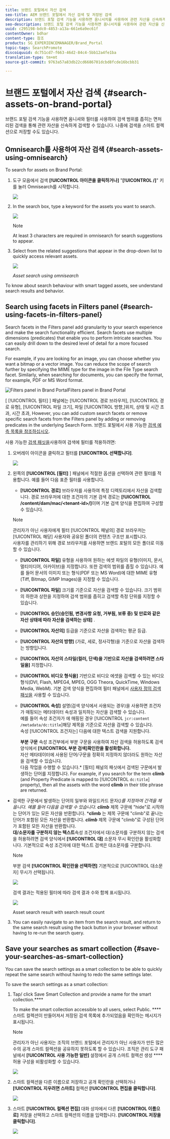```yaml
---
title: 브랜드 포털에서 자산 검색
seo-title: AEM 브랜드 포털에서 자산 검색 및 저장된 검색
description: 브랜드 포털 검색 기능을 사용하면 옴니서치를 사용하여 관련 자산을 신속하게 검색할 수 있으며 검색 필터를 통해 검색 범위를 좁힐 수 있습니다. 나중에 스마트 컬렉션으로 검색을 저장할 수 있습니다.
seo-description: 브랜드 포털 검색 기능을 사용하면 옴니서치를 사용하여 관련 자산을 신속하게 검색할 수 있으며 검색 필터를 통해 검색 범위를 좁힐 수 있습니다. 나중에 스마트 컬렉션으로 검색을 저장할 수 있습니다.
uuid: c295198-bdc0-4853-a13a-661e6a9ec61f
contentOwner: bdhar
content-type: 참조
products: SG_EXPERIENCEMANAGER/Brand_Portal
topic-tags: SearchPromote
discoiquuid: dc751cd7-f663-46d2-84c4-5bb12a4fe1ba
translation-type: tm+mt
source-git-commit: 9763a57a83db22cd6686701dcbd8fcde16bcbb31

---
```



# 브랜드 포털에서 자산 검색 {#search-assets-on-brand-portal}

브랜드 포털 검색 기능을 사용하면 옴니셔와 필터를 사용하여 검색 범위를 좁히는 면처리된 검색을 통해 관련 자산을 신속하게 검색할 수 있습니다. 나중에 검색을 스마트 컬렉션으로 저장할 수도 있습니다.

## Omnisearch를 사용하여 자산 검색 {#search-assets-using-omnisearch}

To search for assets on Brand Portal:

1. 도구 모음에서 검색 **[!UICONTROL 아이콘을 클릭하거나]** "**[!UICONTROL /]**" 키를 눌러 Omnisearch를 시작합니다.

   ![](assets/omnisearchicon-1.png)

1. In the search box, type a keyword for the assets you want to search.

   ![](assets/omnisearch.png)

   >[!NOTE]
   >
   >At least 3 characters are required in omnisearch for search suggestions to appear.

1. Select from the related suggestions that appear in the drop-down list to quickly access relevant assets.

   ![](assets/assets-search-result.png)

   *Asset search using omnisearch*

To know about search behaviour with smart tagged assets, see understand search results and behavior.[](https://helpx.adobe.com/experience-manager/6-5/assets/using/search-assets.html)

## Search using facets in Filters panel {#search-using-facets-in-filters-panel}

Search facets in the Filters panel add granularity to your search experience and make the search functionality efficient. Search facets use multiple dimensions (predicates) that enable you to perform intricate searches. You can easily drill down to the desired level of detail for a more focused search.

For example, if you are looking for an image, you can choose whether you want a bitmap or a vector image. You can reduce the scope of search further by specifying the MIME type for the image in the File Type search facet. Similarly, when searching for documents, you can specify the format, for example, PDF or MS Word format.<br />

![Filters panel in Brand PortalFilters panel in Brand Portal](assets/file-type-search.png "")

[ [!UICONTROL 필터] ] 패널에는 [!UICONTROL 경로 브라우저], [!UICONTROL 경로 유형], [!UICONTROL 파일 크기], 파일 [!UICONTROL 방향,]위치, 상태 및 시간 초과, 시간 초과, However, you can add custom search facets or remove specific search facets from the Filters panel by adding or removing predicates in the underlying Search Form. [](../using/brand-portal-search-facets.md) 브랜드 포털에서 사용 가능한 [검색 예측 목록을 참조하십시오](../using/brand-portal-search-facets.md#list-of-search-predicates).

사용 가능한 [검색 패싯을](../using/brand-portal-search-facets.md)사용하여 검색에 필터를 적용하려면:

1. 오버레이 아이콘을 클릭하고 필터를 **[!UICONTROL 선택합니다]**.

   ![](assets/selectorrail.png)

2. 왼쪽의 **[!UICONTROL [필터]** ] 패널에서 적절한 옵션을 선택하여 관련 필터를 적용합니다.
예를 들어 다음 표준 필터를 사용합니다.

   * **[!UICONTROL 경로]** 브라우저를 사용하여 특정 디렉토리에서 자산을 검색합니다. 경로 브라우저에 대한 조건자의 기본 검색 경로는 **[!UICONTROL /content/dam/mac/&lt;tenant-id&gt;/]**&#x200B;이며 기본 검색 양식을 편집하여 구성할 수 있습니다.
   >[!NOTE]
   >
   >관리자가 아닌 사용자에게 필터 [!UICONTROL 패널의] 경로 브라우저는 [!UICONTROL 해당] 사용자와 공유된 폴더의 컨텐츠 구조만 표시합니다.\
   >사용자를 관리하기 위해 경로 브라우저를 사용하면 브랜드 포털의 모든 폴더로 이동할 수 있습니다.

   * **[!UICONTROL 파일]** 유형을 사용하여 원하는 에셋 파일의 유형(이미지, 문서, 멀티미디어, 아카이브)을 지정합니다. 또한 검색의 범위를 좁힐 수 있습니다. 예를 들어 문서의 이미지 또는 형식(PDF 또는 MS Word)에 대한 MIME 유형(Tiff, Bitmap, GIMP Images)을 지정할 수 있습니다.
   * **[!UICONTROL 파일]** 크기를 기준으로 자산을 검색할 수 있습니다. 크기 범위의 하한과 상한을 지정하여 검색 범위를 좁히고 검색할 측정 단위를 지정할 수 있습니다.
   * **[!UICONTROL 승인(승인됨, 변경사항 요청, 거부됨, 보류 중) 및 만료와 같은 자산 상태에 따라 자산을 검색하는 상태]** .
   * **[!UICONTROL 자산의]** 등급을 기준으로 자산을 검색하는 평균 등급.
   * **[!UICONTROL 자산의 방향]** (가로, 세로, 정사각형)을 기준으로 자산을 검색하는 방향입니다.
   * **[!UICONTROL 자산의 스타일(컬러, 단색)을 기반으로 자산을 검색하려면 스타일을]** 지정합니다.
   * **[!UICONTROL 비디오 형식을]** 기반으로 비디오 에셋을 검색할 수 있는 비디오 형식(DVI, Flash, MPEG4, MPEG, OGG Theora, QuickTime, Windows Media, WebM).
   기본 검색 양식을 편집하여 필터 패널에서 [사용자 정의 검색 패싯을](../using/brand-portal-search-facets.md) 사용할 수 있습니다.

   * **[!UICONTROL 속성]** 설명(검색 양식에서 사용되는 경우)을 사용하면 조건자가 매핑되는 메타데이터 속성과 일치하는 자산을 검색할 수 있습니다.\
      예를 들어 속성 조건자가 에 매핑된 경우 [!UICONTROL `jcr:content /metadata/dc:title`]해당 제목을 기준으로 자산을 검색할 수 있습니다.\
      속성 [!UICONTROL 조건자는] 다음에 대한 텍스트 검색을 지원합니다.

      **부분 구문**
속성 조건부에서 부분 구문을 사용하여 자산 검색을 허용하도록 검색 양식에서 **[!UICONTROL 부분 검색]확인란을 활성화합니다.**\
      자산 메타데이터에 사용된 단어/구문을 정확히 지정하지 않더라도 원하는 자산을 검색할 수 있습니다.\
      다음 작업을 수행할 수 있습니다.* [필터] 패널의 패싯에서 검색된 구문에서 발생하는 단어를 지정합니다. For example, if you search for the term **climb** (and Property Predicate is mapped to [!UICONTROL `dc:title`] property), then all the assets with the word **climb** in their title phrase are returned.
* 검색한 구문에서 발생하는 단어의 일부와 와일드카드 문자(*)를 지정하여 간격을 채웁니다.
예를 들어 다음을 검색할 수 있습니다.
      **climb*** 제목 구문에 "hide"로 시작하는 단어가 있는 모든 자산을 반환합니다.
      ***climb** 는 제목 구문에 "climb"로 끝나는 단어가 포함된 모든 자산을 반환합니다.
      ***climb*** 제목 구문에 "climb"로 구성된 단어가 포함된 모든 자산을 반환합니다.\
      **대/소문자를 구분하지 않는 텍스트**&#x200B;속성 조건자에서 대/소문자를 구분하지 않는 검색을 허용하려면 검색 양식에서 **[!UICONTROL 대]** 소문자 무시 확인란을 활성화합니다. 기본적으로 속성 조건자에 대한 텍스트 검색은 대소문자를 구분합니다.
   >[!NOTE]
   >
   >부분 검색 **[!UICONTROL 확인란을 선택하면]** 기본적으로 [!UICONTROL 대소문자] 무시가 선택됩니다.

   ![](assets/wildcard-prop-1.png)

   검색 결과는 적용된 필터에 따라 검색 결과 수와 함께 표시됩니다.

   ![](assets/omnisearch-with-filters.png)

   Asset search result with search result count

3. You can easily navigate to an item from the search result, and return to the same search result using the back button in your browser without having to re-run the search query.

## Save your searches as smart collection {#save-your-searches-as-smart-collection}

You can save the search settings as a smart collection to be able to quickly repeat the same search without having to redo the same settings later.

To save the search settings as a smart collection:

1. Tap/ click Save Smart Collection and provide a name for the smart collection.****

   To make the smart collection accessible to all users, select Public. **** 스마트 컬렉션이 만들어져서 저장된 검색 목록에 추가되었음을 확인하는 메시지가 표시됩니다.

   >[!NOTE]
   >
   >관리자가 아닌 사용자는 조직의 브랜드 포털에서 관리자가 아닌 사용자가 만든 많은 수의 공개 스마트 컬렉션을 공유하지 못하도록 할 수 있습니다. 조직은 관리 도구 패널에서 **[!UICONTROL 사용 가능한 일반]** 설정에서 공개 스마트 컬렉션 생성 **** 허용 구성을 비활성화할 수 있습니다.

   ![](assets/save_smartcollectionui.png)

2. 스마트 컬렉션을 다른 이름으로 저장하고 공개 확인란을 선택하거나 **[!UICONTROL 지우려면 스마트]** 컬렉션 **[!UICONTROL 편집을 클릭합니다]**.

   ![](assets/edit_smartcollection.png)

3. 스마트 **[!UICONTROL 컬렉션 편집]** 대화 상자에서 다른 **[!UICONTROL 이름으로]** 저장을 선택하고 스마트 컬렉션의 이름을 입력합니다. **[!UICONTROL 저장을 클릭합니다]**.

   ![](assets/saveas_smartsearch.png)
